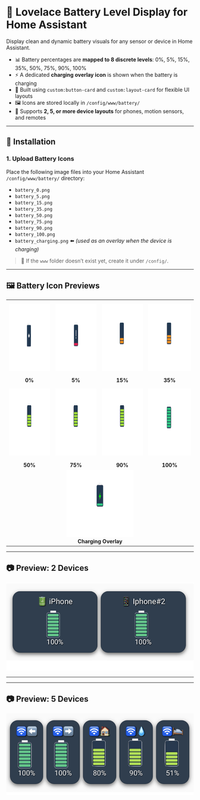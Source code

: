 # 🔋 Lovelace Battery Level Display for Home Assistant

Display clean and dynamic battery visuals for any sensor or device in Home Assistant.

- 📊 Battery percentages are **mapped to 8 discrete levels**: 0%, 5%, 15%, 35%, 50%, 75%, 90%, 100%  
- ⚡ A dedicated **charging overlay icon** is shown when the battery is charging  
- 🧱 Built using `custom:button-card` and `custom:layout-card` for flexible UI layouts  
- 🖼️ Icons are stored locally in `/config/www/battery/`  
- 📱 Supports **2, 5, or more device layouts** for phones, motion sensors, and remotes

---

## 🔧 Installation

### 1. Upload Battery Icons

Place the following image files into your Home Assistant `/config/www/battery/` directory:

- `battery_0.png`  
- `battery_5.png`  
- `battery_15.png`  
- `battery_35.png`  
- `battery_50.png`  
- `battery_75.png`  
- `battery_90.png`  
- `battery_100.png`  
- `battery_charging.png` ⬅️ _(used as an overlay when the device is charging)_

> 📂 If the `www` folder doesn’t exist yet, create it under `/config/`.

---

## 🖼️ Battery Icon Previews

<table>
  <tr>
    <td width="200" height="200" align="center"><img src="www/battery/battery_0.png" width="180" height="180"/></td>
    <td width="200" height="200" align="center"><img src="www/battery/battery_5.png" width="180" height="180"/></td>
    <td width="200" height="200" align="center"><img src="www/battery/battery_15.png" width="180" height="180"/></td>
    <td width="200" height="200" align="center"><img src="www/battery/battery_35.png" width="180" height="180"/></td>
  </tr>
  <tr>
    <td align="center"><strong>0%</strong></td>
    <td align="center"><strong>5%</strong></td>
    <td align="center"><strong>15%</strong></td>
    <td align="center"><strong>35%</strong></td>
  </tr>
  <tr>
    <td width="200" height="200" align="center"><img src="www/battery/battery_50.png" width="180" height="180"/></td>
    <td width="200" height="200" align="center"><img src="www/battery/battery_75.png" width="180" height="180"/></td>
    <td width="200" height="200" align="center"><img src="www/battery/battery_90.png" width="180" height="180"/></td>
    <td width="200" height="200" align="center"><img src="www/battery/battery_100.png" width="180" height="180"/></td>
  </tr>
  <tr>
    <td align="center"><strong>50%</strong></td>
    <td align="center"><strong>75%</strong></td>
    <td align="center"><strong>90%</strong></td>
    <td align="center"><strong>100%</strong></td>
  </tr>
  <tr>
    <td colspan="4" align="center">
      <img src="www/battery/battery_charging.png" width="180" height="180" /><br />
      <strong>Charging Overlay</strong>
    </td>
  </tr>
</table>

---

## 📷 Preview: 2 Devices

![Battery Preview (2 Devices)](./screenshot.png)

---

---

## 📷 Preview: 5 Devices

![Battery Preview (2 Devices)](./screenshot_3.png)
